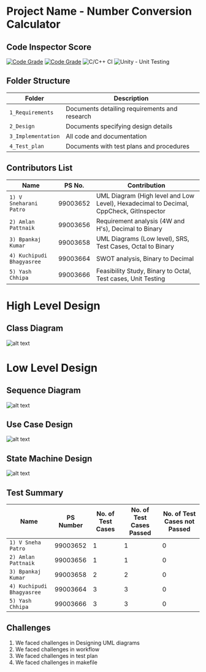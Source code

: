 # Project Name - Number Conversion Calculator


## Code Inspector Score
[![Code Grade](https://www.code-inspector.com/project/19061/score/svg)](https://frontend.code-inspector.com/public/project/19047/submissionT3/dashboard)
[![Code Grade](https://www.code-inspector.com/project/19047/status/svg)](https://frontend.code-inspector.com/public/project/19047/submissionT3/dashboard)
![C/C++ CI](https://github.com/snehaltts/submissionT3/workflows/C/C++%20CI/badge.svg)
![Unity - Unit Testing](https://github.com/snehaltts/submissionT3/workflows/Unity%20-%20Unit%20Testing/badge.svg)

## Folder Structure

Folder             | Description
-------------------| -----------------------------------------
`1_Requirements`   | Documents detailing requirements and research
`2_Design`         | Documents specifying design details
`3_Implementation` | All code and documentation
`4_Test_plan`      | Documents with test plans and procedures

## Contributors List

Name                           |   PS No.  |         Contribution
-------------------------------|-----------|-----------------------
`1) V Sneharani Patro`         | 99003652  |     UML Diagram (High level and Low Level), Hexadecimal to Decimal, CppCheck, GitInspector     
`2) Amlan Pattnaik`            | 99003656  |     Requirement analysis (4W and H's), Decimal to Binary
`3) Bpankaj Kumar`             | 99003658  |     UML Diagrams (Low level), SRS, Test Cases, Octal to Binary      
`4) Kuchipudi Bhagyasree`      | 99003664  |     SWOT analysis, Binary to Decimal    
`5) Yash Chhipa`               | 99003666  |     Feasibility Study, Binary to Octal, Test cases, Unit Testing

# High Level Design

## Class Diagram

![alt text](https://github.com/snehaltts/submissionT3/blob/master/Design/Class_Diagram.PNG)




# Low Level Design

## Sequence Diagram 
![alt text](https://github.com/snehaltts/submissionT3/blob/master/Design/sequence%20diagram1.PNG)

## Use Case Design
![alt text](https://github.com/snehaltts/submissionT3/blob/master/Design/Use%20Case.PNG)

## State Machine Design
![alt text](https://github.com/snehaltts/submissionT3/blob/master/Design/State_diagram.PNG)


## Test Summary

Name | PS Number | No. of Test Cases | No. of Test Cases Passed | No. of Test Cases not Passed 
-----|-----------|-------------------|--------------------------|------------------------------
`1) V Sneha Patro`                 | 99003652  | 1  | 1  | 0
`2) Amlan Pattnaik`                | 99003656  | 1  | 1  | 0
`3) Bpankaj Kumar`                 | 99003658  | 2  | 2  | 0
`4) Kuchipudi Bhagyasree`          | 99003664  | 3  | 3  | 0
`5) Yash Chhipa`                   | 99003666  | 3  | 3  | 0

## Challenges

1. We faced challenges in Designing UML diagrams
2. We faced challenges in workflow
3. We faced challenges in test plan
4. We faced challenges in makefile

